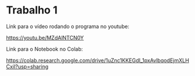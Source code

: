 # Trabalho 1

Link para o vídeo rodando o programa no youtube:

https://youtu.be/MZdAlNTCN0Y


Link para o Notebook no Colab:

https://colab.research.google.com/drive/1uZnc1KKEGdI_1pxAvlbqodEjmXLHCxiI?usp=sharing
